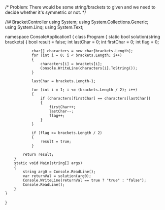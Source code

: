 /*
Problem: There would be some string/brackets to given and we need to decide whether it's symmetric or not.
*/

//# BracketController
using System;
using System.Collections.Generic;
using System.Linq;
using System.Text;

namespace ConsoleApplication1
{
    class Program
    {
        static bool solution(string brackets)
        {
            bool result = false;
            int lastChar = 0;
            int firstChar = 0;
            int flag = 0;          
          
                char[] characters = new char[brackets.Length];
                for (int i = 0; i < brackets.Length; i++)
                {
                    characters[i] = brackets[i];
                    Console.WriteLine(characters[i].ToString());
                }

                lastChar = brackets.Length-1;

                for (int i = 1; i <= (brackets.Length / 2); i++)
                {
                    if (characters[firstChar] == characters[lastChar])
                    {
                        firstChar++;
                        lastChar--;
                        flag++;
                    }
                }

                if (flag >= brackets.Length / 2)
                {
                    result = true;
                }

            return result;
        }
        static void Main(string[] args)
        {
            string arg0 = Console.ReadLine();
            var returnVal = solution(arg0);
            Console.WriteLine(returnVal == true ? "true" : "false");
            Console.ReadLine();
        }
    }

}
